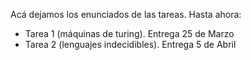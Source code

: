 Acá dejamos los enunciados de las tareas. Hasta ahora: 

- Tarea 1 (máquinas de turing). Entrega 25 de Marzo
- Tarea 2 (lenguajes indecidibles). Entrega 5 de Abril 
